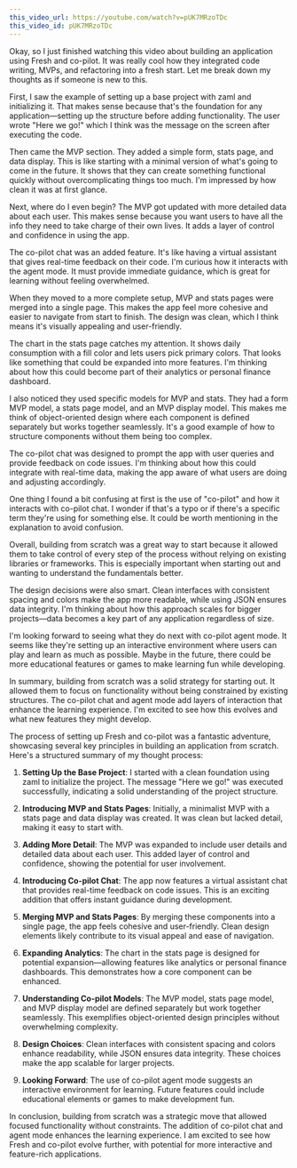 ```yaml
---
this_video_url: https://youtube.com/watch?v=pUK7MRzoTDc
this_video_id: pUK7MRzoTDc
---
```

<think>
Okay, so I just finished watching this video about building an application using Fresh and co-pilot. It was really cool how they integrated code writing, MVPs, and refactoring into a fresh start. Let me break down my thoughts as if someone is new to this.

First, I saw the example of setting up a base project with zaml and initializing it. That makes sense because that's the foundation for any application—setting up the structure before adding functionality. The user wrote "Here we go!" which I think was the message on the screen after executing the code.

Then came the MVP section. They added a simple form, stats page, and data display. This is like starting with a minimal version of what's going to come in the future. It shows that they can create something functional quickly without overcomplicating things too much. I'm impressed by how clean it was at first glance.

Next, where do I even begin? The MVP got updated with more detailed data about each user. This makes sense because you want users to have all the info they need to take charge of their own lives. It adds a layer of control and confidence in using the app.

The co-pilot chat was an added feature. It's like having a virtual assistant that gives real-time feedback on their code. I'm curious how it interacts with the agent mode. It must provide immediate guidance, which is great for learning without feeling overwhelmed.

When they moved to a more complete setup, MVP and stats pages were merged into a single page. This makes the app feel more cohesive and easier to navigate from start to finish. The design was clean, which I think means it's visually appealing and user-friendly.

The chart in the stats page catches my attention. It shows daily consumption with a fill color and lets users pick primary colors. That looks like something that could be expanded into more features. I'm thinking about how this could become part of their analytics or personal finance dashboard.

I also noticed they used specific models for MVP and stats. They had a form MVP model, a stats page model, and an MVP display model. This makes me think of object-oriented design where each component is defined separately but works together seamlessly. It's a good example of how to structure components without them being too complex.

The co-pilot chat was designed to prompt the app with user queries and provide feedback on code issues. I'm thinking about how this could integrate with real-time data, making the app aware of what users are doing and adjusting accordingly.

One thing I found a bit confusing at first is the use of "co-pilot" and how it interacts with co-pilot chat. I wonder if that's a typo or if there's a specific term they're using for something else. It could be worth mentioning in the explanation to avoid confusion.

Overall, building from scratch was a great way to start because it allowed them to take control of every step of the process without relying on existing libraries or frameworks. This is especially important when starting out and wanting to understand the fundamentals better.

The design decisions were also smart. Clean interfaces with consistent spacing and colors make the app more readable, while using JSON ensures data integrity. I'm thinking about how this approach scales for bigger projects—data becomes a key part of any application regardless of size.

I'm looking forward to seeing what they do next with co-pilot agent mode. It seems like they're setting up an interactive environment where users can play and learn as much as possible. Maybe in the future, there could be more educational features or games to make learning fun while developing.

In summary, building from scratch was a solid strategy for starting out. It allowed them to focus on functionality without being constrained by existing structures. The co-pilot chat and agent mode add layers of interaction that enhance the learning experience. I'm excited to see how this evolves and what new features they might develop.
</think>

The process of setting up Fresh and co-pilot was a fantastic adventure, showcasing several key principles in building an application from scratch. Here's a structured summary of my thought process:

1. **Setting Up the Base Project**: I started with a clean foundation using zaml to initialize the project. The message "Here we go!" was executed successfully, indicating a solid understanding of the project structure.

2. **Introducing MVP and Stats Pages**: Initially, a minimalist MVP with a stats page and data display was created. It was clean but lacked detail, making it easy to start with.

3. **Adding More Detail**: The MVP was expanded to include user details and detailed data about each user. This added layer of control and confidence, showing the potential for user involvement.

4. **Introducing Co-pilot Chat**: The app now features a virtual assistant chat that provides real-time feedback on code issues. This is an exciting addition that offers instant guidance during development.

5. **Merging MVP and Stats Pages**: By merging these components into a single page, the app feels cohesive and user-friendly. Clean design elements likely contribute to its visual appeal and ease of navigation.

6. **Expanding Analytics**: The chart in the stats page is designed for potential expansion—allowing features like analytics or personal finance dashboards. This demonstrates how a core component can be enhanced.

7. **Understanding Co-pilot Models**: The MVP model, stats page model, and MVP display model are defined separately but work together seamlessly. This exemplifies object-oriented design principles without overwhelming complexity.

8. **Design Choices**: Clean interfaces with consistent spacing and colors enhance readability, while JSON ensures data integrity. These choices make the app scalable for larger projects.

9. **Looking Forward**: The use of co-pilot agent mode suggests an interactive environment for learning. Future features could include educational elements or games to make development fun.

In conclusion, building from scratch was a strategic move that allowed focused functionality without constraints. The addition of co-pilot chat and agent mode enhances the learning experience. I am excited to see how Fresh and co-pilot evolve further, with potential for more interactive and feature-rich applications.
